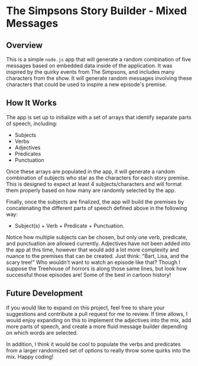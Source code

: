# The Simpsons Story Builder - Mixed Messages

## Overview

This is a simple `node.js` app that will generate a random combination of five messages based on embedded data inside of the application. It was inspired by the quirky events from The Simpsons, and includes many characters from the show. It will generate random messages involving these characters that could be used to inspire a new episode's premise.

## How It Works

The app is set up to initialize with a set of arrays that identify separate parts of speech, including:
- Subjects
- Verbs
- Adjectives
- Predicates
- Punctuation

Once these arrays are populated in the app, it will generate a random combination of subjects who star as the characters for each story premise. This is designed to expect at least 4 subjects/characters and will format them properly based on how many are randomly selected by the app.

Finally, once the subjects are finalized, the app will build the premises by concatenating the different parts of speech defined above in the following way:
- Subject(s) + Verb + Predicate + Punctuation.

Notice how multiple subjects can be chosen, but only one verb, predicate, and punctuation are allowed currently. Adjectives have not been added into the app at this time, however that would add a lot more complexity and nuance to the premises that can be created. Just think: "Bart, Lisa, and the scary tree!" Who wouldn't want to watch an episode like that? Though I suppose the Treehouse of horrors is along those same lines, but look how successful those episodes are! Some of the best in cartoon history!

## Future Development

If you would like to expand on this project, feel free to share your suggestions and contribute a pull request for me to review. If time allows, I would enjoy expanding on this to implement the adjectives into the mix, add more parts of speech, and create a more fluid message builder depending on which words are selected.

In addition, I think it would be cool to populate the verbs and predicates from a larger randomized set of options to really throw some quirks into the mix. Happy coding!